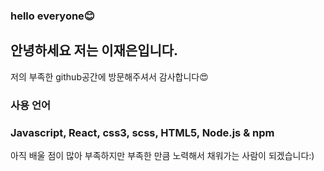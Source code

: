 ### hello everyone😊

<!--
**LJaeeun/LJaeeun** is a ✨ _special_ ✨ repository because its `README.md` (this file) appears on your GitHub profile.

Here are some ideas to get you started:

- 🔭 I’m currently working on ...
- 🌱 I’m currently learning ...
- 👯 I’m looking to collaborate on ...
- 🤔 I’m looking for help with ...
- 💬 Ask me about ...
- 📫 How to reach me: ...
- 😄 Pronouns: ...
- ⚡ Fun fact: ...
-->

## 안녕하세요 저는 이재은입니다.

저의 부족한 github공간에 방문해주셔서 감사합니다😍


### 사용 언어
### Javascript, React, css3, scss, HTML5, Node.js & npm 



아직 배울 점이 많아 부족하지만 부족한 만큼 노력해서 채워가는 사람이 되겠습니다:)
